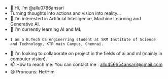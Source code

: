 - 👋 Hi, I’m @allu0786ansari
- Turning thoughts into actions and vision into reality...
- 👀 I’m interested in Artificial Intelligence, Machine Learning and Generative AI.
- 🌱 I’m currently learning AI and ML
-     I am a B.Tech CS enginerring student at SRM Institute of Science and Technology, KTR main Campus, Chennai.
- 💞️ I’m looking to collaborate on project in the fields of ai and ml (mainly in computer vision).
- 📫 How to reach me: You can contact me : allu456654ansari@gmail.com
- 😄 Pronouns: He/Him

<!---
allu0786ansari/allu0786ansari is a ✨ special ✨ repository because its `README.md` (this file) appears on your GitHub profile.
You can click the Preview link to take a look at your changes.
--->
